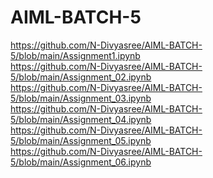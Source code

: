 # AIML-BATCH-5
https://github.com/N-Divyasree/AIML-BATCH-5/blob/main/Assignment1.ipynb <br/>
https://github.com/N-Divyasree/AIML-BATCH-5/blob/main/Assignment_02.ipynb <br/>
https://github.com/N-Divyasree/AIML-BATCH-5/blob/main/Assignment_03.ipynb </br>
https://github.com/N-Divyasree/AIML-BATCH-5/blob/main/Assignment_04.ipynb <br/>
https://github.com/N-Divyasree/AIML-BATCH-5/blob/main/Assignment_05.ipynb </br>
https://github.com/N-Divyasree/AIML-BATCH-5/blob/main/Assignment_06.ipynb </br>
